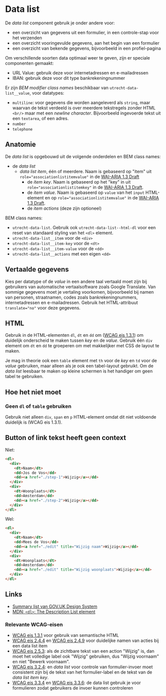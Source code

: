 <!-- @license CC0-1.0 -->

# Data list

De _data list_ component gebruik je onder andere voor:

- een overzicht van gegevens uit een formulier, in een controle-stap voor het verzenden
- een overzicht vooringevulde gegevens, aan het begin van een formulier
- een overzicht van bekende gegevens, bijvoorbeeld in een profiel-pagina

Om verschillende soorten data optimaal weer te geven, zijn er speciale componenten gemaakt:

- URL Value: gebruik deze voor internetadressen en e-mailadressen
- IBAN: gebruik deze voor dit type bankrekeningnummer

Er zijn _BEM modifier class names_ beschikbaar van `utrecht-data-list__value`, voor datatypes:

- `multiline`: voor gegevens die worden aangeleverd als `string`, maar waarvan de tekst verdeeld is over meerdere tekstregels zonder HTML `<br/>` maar met een _newline character_. Bijvoorbeeld ingevoerde tekst uit een `textarea`, of een adres.
- `number`
- `telephone`

## Anatomie

De _data list_ is opgebouwd uit de volgende onderdelen en BEM class names:

- de _data list_
  - _data list item_, één of meerdere. Naam is gebaseerd op "item" uit `role="associationlistitemvalue"` in de [WAI-ARIA 1.3 Draft](https://w3c.github.io/aria/#associationlistitemvalue)
    - de _item key_. Naam is gebaseerd op het "key" in uit `role="associationlistitemkey"` in de [WAI-ARIA 1.3 Draft](https://w3c.github.io/aria/#associationlistitemkey).
    - de _item value_. Naam is gebaseerd op `value` van het `input` HTML-element en op `role="associationlistitemvalue"` in de [WAI-ARIA 1.3 Draft](https://w3c.github.io/aria/#associationlistitemvalue).
    - de _item actions_ (deze zijn optioneel)

BEM class names:

- `utrecht-data-list`. Gebruik ook `utrecht-data-list--html-dl` voor een reset van standaard styling van het `<dl>` element.
- `utrecht-data-list__item` voor de `<div>`
- `utrecht-data-list__item-key` voor de `<dt>`
- `utrecht-data-list__item-value` voor de `<dd>`
- `utrecht-data-list__actions` met een eigen `<dd>`

## Vertaalde gegevens

Kies per datatype of de _value_ in een andere taal vertaald moet zijn bij gebruikers van automatische vertaalsoftware zoals Google Translate. Van sommige gegevens moet je vertaling voorkomen, bijvoorbeeld bij namen van personen, straatnamen, codes zoals bankrekeningnummers, internetadressen en e-mailadressen. Gebruik het HTML-attribuut `translate="no"` voor deze gegevens.

## HTML

Gebruik in de HTML-elementen `dl`, `dt` en `dd` om ([WCAG eis 1.3.1](https://www.w3.org/TR/WCAG21/#info-and-relationships)) om duidelijk onderscheid te maken tussen _key_ en de _value_. Gebruik één `div` element om `dt` en `dd` te groeperen om met makkelijker met CSS de layout te maken.

Je mag in theorie ook een `table` element met `th` voor de _key_ en `td` voor de _value_ gebruiken, maar alleen als je ook een tabel-layout gebruikt. Om de _data list_ leesbaar te maken op kleine schermen is het handiger om geen tabel te gebruiken.

## Hoe het niet moet

### Geen `dl` of `table` gebruiken

Gebruik niet alleen `div`, `span` en `p` HTML-element omdat dit niet voldoende duidelijk is (WCAG eis 1.3.1).

## Button of link tekst heeft geen context

Niet:

```html
<dl>
  <div>
    <dt>Naam</dt>
    <dd>Jos de Vos</dd>
    <dd><a href="./step-1">Wijzig</a></dd>
  </div>
  <div>
    <dt>Woonplaats</dt>
    <dd>Amsterdam</dd>
    <dd><a href="./step-2">Wijzig</a></dd>
  </div>
</dl>
```

Wel:

```html
<dl>
  <div>
    <dt>Naam</dt>
    <dd>Mees de Vos</dd>
    <dd><a href="./edit" title="Wijzig naam">Wijzig</a></dd>
  </div>
  <div>
    <dt>Woonplaats</dt>
    <dd>Amsterdam</dd>
    <dd><a href="./edit" title="Wijzig woonplaats">Wijzig</a></dd>
  </div>
</dl>
```

## Links

- [Summary list van GOV.UK Design System](https://design-system.service.gov.uk/components/summary-list/)
- [MDN: `<dl>`: The Description List element](https://developer.mozilla.org/en-US/docs/Web/HTML/Element/dl)

### Relevante WCAG-eisen

- [WCAG eis 1.3.1](https://www.w3.org/TR/WCAG21/#info-and-relationships) voor gebruik van semantische HTML
- [WCAG eis 2.4.4](https://www.w3.org/TR/WCAG21/#link-purpose-in-context) en [WCAG eis 2.4.9](https://www.w3.org/TR/WCAG21/#link-purpose-link-only) voor duidelijke namen van acties bij een data list item
- [WCAG eis 2.5.3](https://www.w3.org/TR/WCAG21/#label-in-name): als de zichtbare tekst van een action "Wijzig" is, dan moet het volledige label ook "Wijzig" gebruiken, dus "Wijzig voornaam" en niet "Bewerk voornaam".
- [WCAG eis 3.2.4](https://www.w3.org/TR/WCAG21/#consistent-identification): en _data list_ voor controle van formulier-invoer moet consistent zijn bij de tekst van het formulier-label en de tekst van de _data list item key_.
- [WCAG eis 3.3.4](https://www.w3.org/TR/WCAG21/#error-prevention-legal-financial-data) en [WCAG eis 3.3.6](https://www.w3.org/TR/WCAG21/#error-prevention-all): de data list gebruik je voor formulieren zodat gebruikers de invoer kunnen controleren
